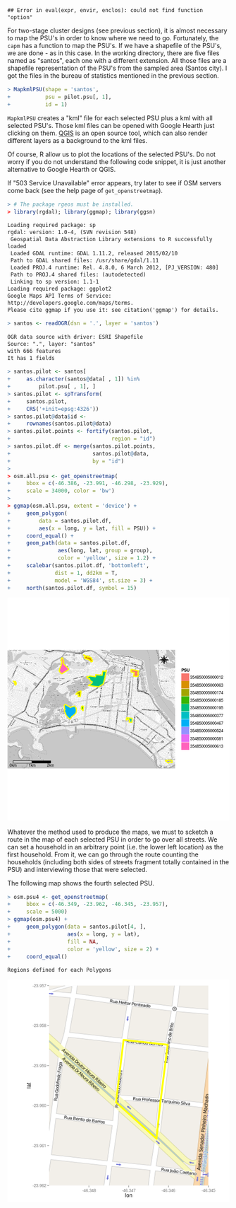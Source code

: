
```
## Error in eval(expr, envir, enclos): could not find function "option"
```



For two-stage cluster designs (see previous section), it is almost necessary to map the PSU's in order to know where we need to go. Fortunately, the `capm` has a function to map the PSU's. If we have a shapefile of the PSU's, we are done - as in this case. In the working directory, there are five files named as "santos", each one with a different extension. All those files are a shapefile representation of the PSU's from the sampled area (Santos city). I got the files in the bureau of statistics mentioned in the previous section.  


```r
> MapkmlPSU(shape = 'santos',
+           psu = pilot.psu[, 1],
+           id = 1)
```

`MapkmlPSU` creates a "kml" file for each selected PSU plus a kml with all selected PSU's. Those kml files can be opened with Google Hearth just clicking on them. [QGIS](http://qgis.org) is an open source tool, which can also render different layers as a background to the kml files. 

Of course, R allow us to plot the locations of the selected PSU's. Do not worry if you do not understand the following code snippet, it is just another alternative to Google Hearth or QGIS.

If "503 Service Unavailable" error appears, try later to see if OSM servers come back (see the help page of `get_openstreetmap`).


```r
> # The package rgeos must be installed.
> library(rgdal); library(ggmap); library(ggsn)
```

```
Loading required package: sp
rgdal: version: 1.0-4, (SVN revision 548)
 Geospatial Data Abstraction Library extensions to R successfully loaded
 Loaded GDAL runtime: GDAL 1.11.2, released 2015/02/10
 Path to GDAL shared files: /usr/share/gdal/1.11
 Loaded PROJ.4 runtime: Rel. 4.8.0, 6 March 2012, [PJ_VERSION: 480]
 Path to PROJ.4 shared files: (autodetected)
 Linking to sp version: 1.1-1 
Loading required package: ggplot2
Google Maps API Terms of Service: http://developers.google.com/maps/terms.
Please cite ggmap if you use it: see citation('ggmap') for details.
```

```r
> santos <- readOGR(dsn = '.', layer = 'santos')
```

```
OGR data source with driver: ESRI Shapefile 
Source: ".", layer: "santos"
with 666 features
It has 1 fields
```

```r
> santos.pilot <- santos[
+     as.character(santos@data[ , 1]) %in%
+         pilot.psu[ , 1], ]
> santos.pilot <- spTransform(
+     santos.pilot,
+     CRS('+init=epsg:4326'))
> santos.pilot@data$id <-
+     rownames(santos.pilot@data)
> santos.pilot.points <- fortify(santos.pilot,
+                                region = "id")
> santos.pilot.df <- merge(santos.pilot.points,
+                          santos.pilot@data,
+                          by = "id")
> 
> osm.all.psu <- get_openstreetmap(
+     bbox = c(-46.386, -23.991, -46.298, -23.929),
+     scale = 34000, color = 'bw')
> 
> ggmap(osm.all.psu, extent = 'device') + 
+     geom_polygon(
+         data = santos.pilot.df,
+         aes(x = long, y = lat, fill = PSU)) +
+     coord_equal() +
+     geom_path(data = santos.pilot.df,
+               aes(long, lat, group = group),
+               color = 'yellow', size = 1.2) +
+     scalebar(santos.pilot.df, 'bottomleft',
+              dist = 1, dd2km = T,
+              model = 'WGS84', st.size = 3) +
+     north(santos.pilot.df, symbol = 15)
```

![plot of chunk map_all_psu](figures/map_all_psu-1.png) 

Whatever the method used to produce the maps, we must to scketch a route in the map of each selected PSU in order to go over all streets. We can set a household in an arbitrary point (i.e. the lower left location) as the first household. From it, we can go through the route counting the households (including both sides of streets fragment totally contained in the PSU) and interviewing those that were selected.  

The following map shows the fourth selected PSU.


```r
> osm.psu4 <- get_openstreetmap(
+     bbox = c(-46.349, -23.962, -46.345, -23.957),
+     scale = 5000)
> ggmap(osm.psu4) +
+     geom_polygon(data = santos.pilot[4, ],
+                  aes(x = long, y = lat),
+                  fill = NA,
+                  color = 'yellow', size = 2) +
+     coord_equal()
```

```
Regions defined for each Polygons
```

![plot of chunk map_4th_psu](figures/map_4th_psu-1.png) 
